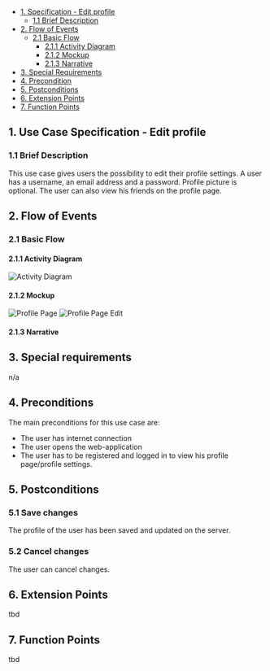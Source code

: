 - [1. Specification - Edit profile](#1-specification-edit-profile)
    - [1.1 Brief Description](#11-brief-description)
- [2. Flow of Events](#2-flow-of-events)
    - [2.1 Basic Flow](#21-basic-flow)
        - [2.1.1 Activity Diagram](#211-activity-diagram)
        - [2.1.2 Mockup](#212-mockup)
        - [2.1.3 Narrative](#213-narrative)
- [3. Special Requirements](#3-special-requirements)
- [4. Precondition](#4-preconditions)  
- [5. Postconditions](#5-postconditions)
- [6. Extension Points](#6-extension-points)
- [7. Function Points](#7-function-points)

## 1. Use Case Specification - Edit profile
### 1.1 Brief Description
This use case gives users the possibility to edit their profile settings. A user has a username, an email address and a password. Profile picture is optional. The user can also view his friends on the profile page.
## 2. Flow of Events
### 2.1 Basic Flow
#### 2.1.1 Activity Diagram
![Activity Diagram](https://github.com/zhibekbastian/CookieBook/blob/main/docs/UC/images/UCD_EditProfile.JPG)
#### 2.1.2 Mockup
![Profile Page](https://github.com/zhibekbastian/CookieBook/blob/main/docs/UC/images/Profilepage.JPG)
![Profile Page Edit](https://github.com/zhibekbastian/CookieBook/blob/main/docs/UC/images/Profilepage_Edit.JPG)
#### 2.1.3 Narrative
## 3. Special requirements
n/a
## 4. Preconditions
The main preconditions for this use case are:
- The user has internet connection
- The user opens the web-application
- The user has to be registered and logged in to view his profile page/profile settings.

## 5. Postconditions
### 5.1 Save changes
The profile of the user has been saved and updated on the server.
### 5.2 Cancel changes
The user can cancel changes.
## 6. Extension Points
tbd
## 7. Function Points
tbd
